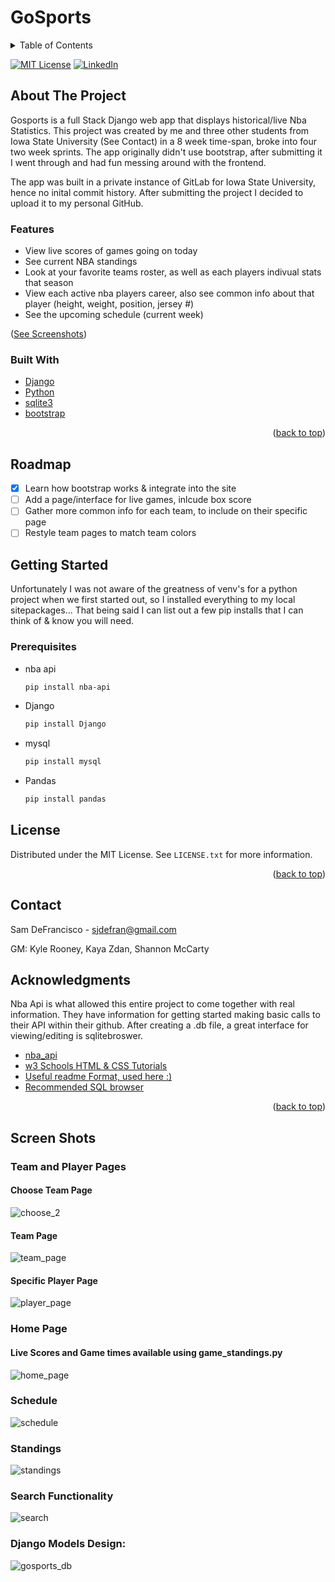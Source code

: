 # GoSports

<!-- Contributors: Sam DeFrancisco, Kyle Rooney, Shannon McCarty, Kaya Zdan 

Django Models Overview:
![gosports](https://user-images.githubusercontent.com/72476187/165991399-1858bf07-b722-4874-bd98-4a7a87503d5f.png)
-->

<div id="top"></div>


<!-- TABLE OF CONTENTS -->
<details>
  <summary>Table of Contents</summary>
  <ol>
    <li>
      <a href="#about-the-project">About The Project</a>
      <ul>
        <li><a href="#built-with">Built With</a></li>
      </ul>
    </li>
    <li><a href="#roadmap">Road Map</a></li>
    <li><a href="#getting-started">Getting Started</a></li>
    <li><a href="#license">License</a></li>
    <li><a href="#contact">Contact</a></li>
    <li><a href="#acknowledgments">Acknowledgments</a></li>
    <li><a href="#screen-shots">Screen Shots</a></li>
  </ol>
</details>


<!-- PROJECT SHIELDS -->
<!--
*** I'm using markdown "reference style" links for readability.
*** Reference links are enclosed in brackets [ ] instead of parentheses ( ).
*** See the bottom of this document for the declaration of the reference variables
*** for contributors-url, forks-url, etc. This is an optional, concise syntax you may use.
*** https://www.markdownguide.org/basic-syntax/#reference-style-links
-->


[![MIT License][license-shield]][license-url]
[![LinkedIn][linkedin-shield]][linkedin-url]






<!-- ABOUT THE PROJECT -->
## About The Project

Gosports is a full Stack Django web app that displays historical/live Nba Statistics. This project was created by me and three other students from Iowa State University (See Contact) in a 8 week time-span, broke into four two week sprints. The app originally didn't use bootstrap, after submitting it I went through and had fun messing around with the frontend.

The app was built in a private instance of GitLab for Iowa State University, hence no inital commit history. After submitting the project I decided to upload it to my personal GitHub.

### Features
* View live scores of games going on today
* See current NBA standings
* Look at your favorite teams roster, as well as each players indivual stats that season
* View each active nba players career, also see common info about that player (height, weight, position, jersey #)
* See the upcoming schedule (current week)

<p align="left">(<a href="#screen-shots">See Screenshots</a>)</p>



### Built With
* [Django](https://www.djangoproject.com/)
* [Python](https://www.python.org/)
* [sqlite3](https://www.sqlite.org/index.html)
* [bootstrap](https://getbootstrap.com/docs/4.0/getting-started/introduction/)
<p align="right">(<a href="#top">back to top</a>)</p>


## Roadmap

- [x] Learn how bootstrap works & integrate into the site
- [ ] Add a page/interface for live games, inlcude box score
- [ ] Gather more common info for each team, to include on their specific page
- [ ] Restyle team pages to match team colors

<!-- GETTING STARTED -->
## Getting Started

Unfortunately I was not aware of the greatness of venv's for a python project when we first started out, so I installed everything to my local sitepackages... That being said I can list out a few pip installs that I can think of & know you will need. 

### Prerequisites

* nba api
  ```sh
  pip install nba-api
  ```
* Django
  ```sh
  pip install Django
  ```
* mysql
  ```sh
  pip install mysql
  ```
* Pandas
  ```sh
  pip install pandas
  ```

<!-- LICENSE -->
## License

Distributed under the MIT License. See `LICENSE.txt` for more information.

<p align="right">(<a href="#top">back to top</a>)</p>



<!-- CONTACT -->
## Contact

Sam DeFrancisco - sjdefran@gmail.com

GM: Kyle Rooney, Kaya Zdan, Shannon McCarty

<!-- ACKNOWLEDGMENTS -->
## Acknowledgments
Nba Api is what allowed this entire project to come together with real information. They have information for getting started making basic calls to their API within their github. After creating a .db file, a great interface for viewing/editing is sqlitebroswer.

* [nba_api](https://github.com/swar/nba_api)
* [w3 Schools HTML & CSS Tutorials](https://www.webpagefx.com/tools/emoji-cheat-sheet)
* [Useful readme Format, used here :)](https://github.com/othneildrew/Best-README-Template/blob/master/README.md)
* [Recommended SQL browser](https://sqlitebrowser.org/)

<p align="right">(<a href="#top">back to top</a>)</p>

## Screen Shots


### Team and Player Pages
#### Choose Team Page
![choose_2](https://user-images.githubusercontent.com/72476187/166412869-8e9ce095-d0ef-4a57-8216-2d47c2abdaa4.gif)

#### Team Page
![team_page](https://user-images.githubusercontent.com/72476187/166413634-0d464e4e-6f40-417b-a65e-4480e1dfc6ee.gif)

#### Specific Player Page
![player_page](https://user-images.githubusercontent.com/72476187/166412997-b3beb385-02e5-48d6-afe6-47446fb3917e.gif)

### Home Page
#### Live Scores and Game times available using game_standings.py
![home_page](https://user-images.githubusercontent.com/72476187/166413187-d103b493-4760-4b12-be21-dfe3a447003f.gif)
### Schedule
![schedule](https://user-images.githubusercontent.com/72476187/166413294-630432d0-6485-4017-b205-bea64918ae42.gif)

### Standings
![standings](https://user-images.githubusercontent.com/72476187/166413248-fb703849-ba9e-4789-84eb-fcf9dada2095.gif)


### Search Functionality
![search](https://user-images.githubusercontent.com/72476187/166413617-fd6f3399-f23e-41f3-8371-ac01880ef62b.gif)


### Django Models Design:
![gosports_db](https://user-images.githubusercontent.com/72476187/165996178-c3003bbe-5e9f-43fe-a276-a144997c8926.png)



<!-- MARKDOWN LINKS & IMAGES -->
<!-- https://www.markdownguide.org/basic-syntax/#reference-style-links -->

[license-shield]: https://img.shields.io/github/license/othneildrew/Best-README-Template.svg?style=for-the-badge
[license-url]: https://github.com/othneildrew/Best-README-Template/blob/master/LICENSE.txt
[linkedin-shield]: https://img.shields.io/badge/-LinkedIn-black.svg?style=for-the-badge&logo=linkedin&colorB=555
[linkedin-url]: https://www.linkedin.com/in/sam-defrancisco-4373361b3/
